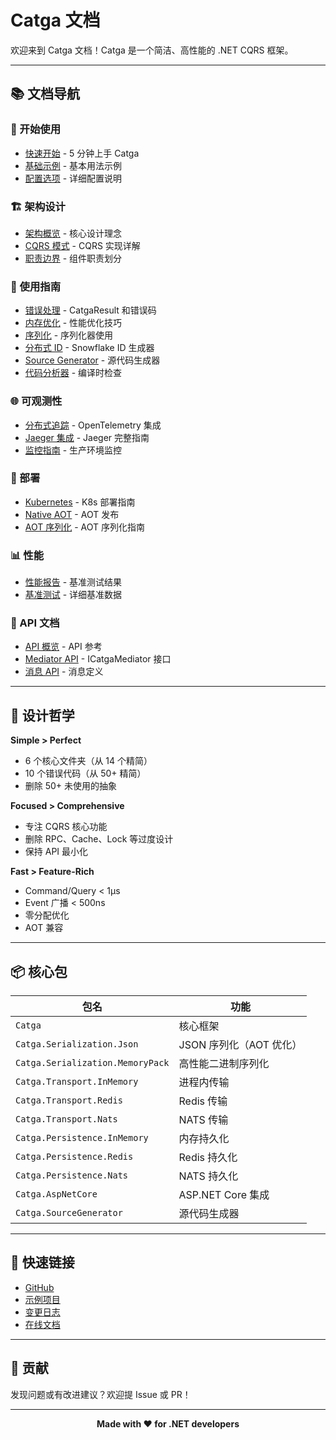 # Catga 文档

欢迎来到 Catga 文档！Catga 是一个简洁、高性能的 .NET CQRS 框架。

---

## 📚 文档导航

### 🚀 开始使用

- [快速开始](articles/getting-started.md) - 5 分钟上手 Catga
- [基础示例](examples/basic-usage.md) - 基本用法示例
- [配置选项](articles/configuration.md) - 详细配置说明

### 🏗️ 架构设计

- [架构概览](architecture/ARCHITECTURE.md) - 核心设计理念
- [CQRS 模式](architecture/cqrs.md) - CQRS 实现详解
- [职责边界](architecture/RESPONSIBILITY-BOUNDARY.md) - 组件职责划分

### 📖 使用指南

- [错误处理](guides/error-handling.md) - CatgaResult 和错误码
- [内存优化](guides/memory-optimization-guide.md) - 性能优化技巧
- [序列化](guides/serialization.md) - 序列化器使用
- [分布式 ID](guides/distributed-id.md) - Snowflake ID 生成器
- [Source Generator](guides/source-generator.md) - 源代码生成器
- [代码分析器](guides/analyzers.md) - 编译时检查

### 🌐 可观测性

- [分布式追踪](observability/DISTRIBUTED-TRACING-GUIDE.md) - OpenTelemetry 集成
- [Jaeger 集成](observability/JAEGER-COMPLETE-GUIDE.md) - Jaeger 完整指南
- [监控指南](production/MONITORING-GUIDE.md) - 生产环境监控

### 🚀 部署

- [Kubernetes](deployment/kubernetes.md) - K8s 部署指南
- [Native AOT](deployment/native-aot-publishing.md) - AOT 发布
- [AOT 序列化](aot/serialization-aot-guide.md) - AOT 序列化指南

### 📊 性能

- [性能报告](PERFORMANCE-REPORT.md) - 基准测试结果
- [基准测试](BENCHMARK-RESULTS.md) - 详细基准数据

### 📝 API 文档

- [API 概览](api/README.md) - API 参考
- [Mediator API](api/mediator.md) - ICatgaMediator 接口
- [消息 API](api/messages.md) - 消息定义

---

## 🎯 设计哲学

**Simple > Perfect**
- 6 个核心文件夹（从 14 个精简）
- 10 个错误代码（从 50+ 精简）
- 删除 50+ 未使用的抽象

**Focused > Comprehensive**
- 专注 CQRS 核心功能
- 删除 RPC、Cache、Lock 等过度设计
- 保持 API 最小化

**Fast > Feature-Rich**
- Command/Query < 1μs
- Event 广播 < 500ns
- 零分配优化
- AOT 兼容

---

## 📦 核心包

| 包名 | 功能 |
|------|------|
| `Catga` | 核心框架 |
| `Catga.Serialization.Json` | JSON 序列化（AOT 优化）|
| `Catga.Serialization.MemoryPack` | 高性能二进制序列化 |
| `Catga.Transport.InMemory` | 进程内传输 |
| `Catga.Transport.Redis` | Redis 传输 |
| `Catga.Transport.Nats` | NATS 传输 |
| `Catga.Persistence.InMemory` | 内存持久化 |
| `Catga.Persistence.Redis` | Redis 持久化 |
| `Catga.Persistence.Nats` | NATS 持久化 |
| `Catga.AspNetCore` | ASP.NET Core 集成 |
| `Catga.SourceGenerator` | 源代码生成器 |

---

## 🔗 快速链接

- [GitHub](https://github.com/Cricle/Catga)
- [示例项目](../examples/)
- [变更日志](CHANGELOG.md)
- [在线文档](https://cricle.github.io/Catga/)

---

## 🤝 贡献

发现问题或有改进建议？欢迎提 Issue 或 PR！

---

<div align="center">

**Made with ❤️ for .NET developers**

</div>
